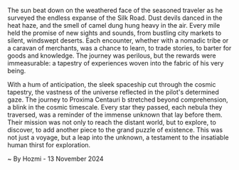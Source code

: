 
The sun beat down on the weathered face of the seasoned traveler as he surveyed the endless expanse of the Silk Road. Dust devils danced in the heat haze, and the smell of camel dung hung heavy in the air. Every mile held the promise of new sights and sounds, from bustling city markets to silent, windswept deserts. Each encounter, whether with a nomadic tribe or a caravan of merchants, was a chance to learn, to trade stories, to barter for goods and knowledge. The journey was perilous, but the rewards were immeasurable: a tapestry of experiences woven into the fabric of his very being.

With a hum of anticipation, the sleek spaceship cut through the cosmic tapestry, the vastness of the universe reflected in the pilot's determined gaze. The journey to Proxima Centauri b stretched beyond comprehension, a blink in the cosmic timescale. Every star they passed, each nebula they traversed, was a reminder of the immense unknown that lay before them. Their mission was not only to reach the distant world, but to explore, to discover, to add another piece to the grand puzzle of existence. This was not just a voyage, but a leap into the unknown, a testament to the insatiable human thirst for exploration. 

~ By Hozmi - 13 November 2024
